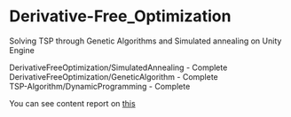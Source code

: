 # Derivative-Free_Optimization
Solving TSP through Genetic Algorithms and Simulated annealing on Unity Engine

DerivativeFreeOptimization/SimulatedAnnealing - Complete   
DerivativeFreeOptimization/GeneticAlgorithm - Complete   
TSP-Algorithm/DynamicProgramming - Complete   
   
You can see content report on [this](https://github.com/s53809/Derivative-Free_Optimization/tree/main/Document)
